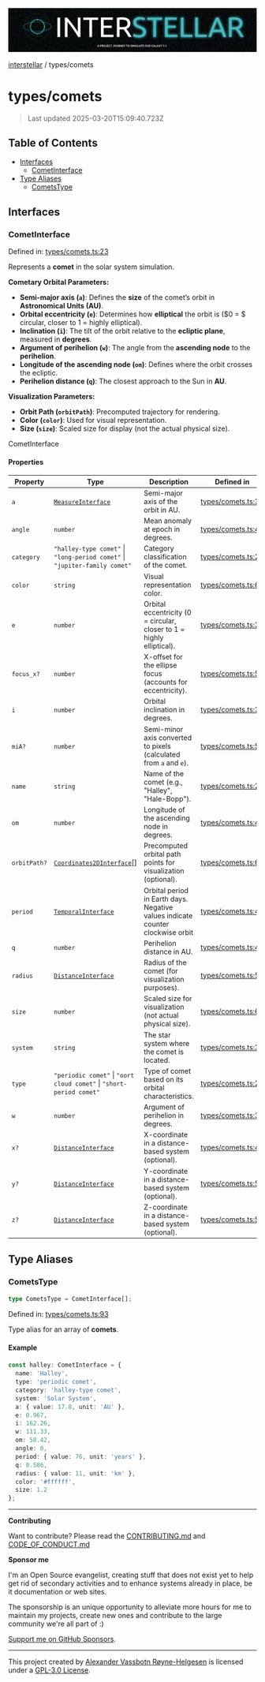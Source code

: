 <div><img alt="SPECCER logo" src="https://raw.githubusercontent.com/phun-ky/interstellar/main/public/interstellar-header.png" style="max-height:120px;"/></div>

[interstellar](../README.md) / types/comets

# types/comets

> Last updated 2025-03-20T15:09:40.723Z

## Table of Contents

- [Interfaces](#interfaces)
  - [CometInterface](#cometinterface)
- [Type Aliases](#type-aliases)
  - [CometsType](#cometstype)

## Interfaces

### CometInterface

Defined in:
[types/comets.ts:23](https://github.com/phun-ky/interstellar/blob/main/src/types/comets.ts#L23)

Represents a **comet** in the solar system simulation.

**Cometary Orbital Parameters:**

- **Semi-major axis (`a`)**: Defines the **size** of the comet’s orbit in
  **Astronomical Units (AU)**.
- **Orbital eccentricity (`e`)**: Determines how **elliptical** the orbit is
  ($0 = $ circular, closer to $1$ = highly elliptical).
- **Inclination (`i`)**: The tilt of the orbit relative to the **ecliptic
  plane**, measured in **degrees**.
- **Argument of perihelion (`w`)**: The angle from the **ascending node** to the
  **perihelion**.
- **Longitude of the ascending node (`om`)**: Defines where the orbit crosses
  the ecliptic.
- **Perihelion distance (`q`)**: The closest approach to the Sun in **AU**.

**Visualization Parameters:**

- **Orbit Path (`orbitPath`)**: Precomputed trajectory for rendering.
- **Color (`color`)**: Used for visual representation.
- **Size (`size`)**: Scaled size for display (not the actual physical size).

CometInterface

#### Properties

| Property                            | Type                                                                       | Description                                                                    | Defined in                                                                                      |
| ----------------------------------- | -------------------------------------------------------------------------- | ------------------------------------------------------------------------------ | ----------------------------------------------------------------------------------------------- |
| <a id="a"></a> `a`                  | [`MeasureInterface`](distance.md#measureinterface)                         | Semi-major axis of the orbit in AU.                                            | [types/comets.ts:33](https://github.com/phun-ky/interstellar/blob/main/src/types/comets.ts#L33) |
| <a id="angle"></a> `angle`          | `number`                                                                   | Mean anomaly at epoch in degrees.                                              | [types/comets.ts:43](https://github.com/phun-ky/interstellar/blob/main/src/types/comets.ts#L43) |
| <a id="category"></a> `category`    | `"halley-type comet"` \| `"long-period comet"` \| `"jupiter-family comet"` | Category classification of the comet.                                          | [types/comets.ts:29](https://github.com/phun-ky/interstellar/blob/main/src/types/comets.ts#L29) |
| <a id="color"></a> `color`          | `string`                                                                   | Visual representation color.                                                   | [types/comets.ts:63](https://github.com/phun-ky/interstellar/blob/main/src/types/comets.ts#L63) |
| <a id="e"></a> `e`                  | `number`                                                                   | Orbital eccentricity (0 = circular, closer to 1 = highly elliptical).          | [types/comets.ts:35](https://github.com/phun-ky/interstellar/blob/main/src/types/comets.ts#L35) |
| <a id="focus_x"></a> `focus_x?`     | `number`                                                                   | X-offset for the ellipse focus (accounts for eccentricity).                    | [types/comets.ts:57](https://github.com/phun-ky/interstellar/blob/main/src/types/comets.ts#L57) |
| <a id="i"></a> `i`                  | `number`                                                                   | Orbital inclination in degrees.                                                | [types/comets.ts:37](https://github.com/phun-ky/interstellar/blob/main/src/types/comets.ts#L37) |
| <a id="mia"></a> `miA?`             | `number`                                                                   | Semi-minor axis converted to pixels (calculated from `a` and `e`).             | [types/comets.ts:55](https://github.com/phun-ky/interstellar/blob/main/src/types/comets.ts#L55) |
| <a id="name"></a> `name`            | `string`                                                                   | Name of the comet (e.g., "Halley", "Hale-Bopp").                               | [types/comets.ts:25](https://github.com/phun-ky/interstellar/blob/main/src/types/comets.ts#L25) |
| <a id="om"></a> `om`                | `number`                                                                   | Longitude of the ascending node in degrees.                                    | [types/comets.ts:41](https://github.com/phun-ky/interstellar/blob/main/src/types/comets.ts#L41) |
| <a id="orbitpath"></a> `orbitPath?` | [`Coordinates2DInterface`](planets.md#coordinates2dinterface)\[]           | Precomputed orbital path points for visualization (optional).                  | [types/comets.ts:61](https://github.com/phun-ky/interstellar/blob/main/src/types/comets.ts#L61) |
| <a id="period"></a> `period`        | [`TemporalInterface`](temporal.md#temporalinterface)                       | Orbital period in Earth days. Negative values indicate counter clockwise orbit | [types/comets.ts:45](https://github.com/phun-ky/interstellar/blob/main/src/types/comets.ts#L45) |
| <a id="q"></a> `q`                  | `number`                                                                   | Perihelion distance in AU.                                                     | [types/comets.ts:47](https://github.com/phun-ky/interstellar/blob/main/src/types/comets.ts#L47) |
| <a id="radius"></a> `radius`        | [`DistanceInterface`](distance.md#distanceinterface)                       | Radius of the comet (for visualization purposes).                              | [types/comets.ts:59](https://github.com/phun-ky/interstellar/blob/main/src/types/comets.ts#L59) |
| <a id="size"></a> `size`            | `number`                                                                   | Scaled size for visualization (not actual physical size).                      | [types/comets.ts:65](https://github.com/phun-ky/interstellar/blob/main/src/types/comets.ts#L65) |
| <a id="system"></a> `system`        | `string`                                                                   | The star system where the comet is located.                                    | [types/comets.ts:31](https://github.com/phun-ky/interstellar/blob/main/src/types/comets.ts#L31) |
| <a id="type"></a> `type`            | `"periodic comet"` \| `"oort cloud comet"` \| `"short-period comet"`       | Type of comet based on its orbital characteristics.                            | [types/comets.ts:27](https://github.com/phun-ky/interstellar/blob/main/src/types/comets.ts#L27) |
| <a id="w"></a> `w`                  | `number`                                                                   | Argument of perihelion in degrees.                                             | [types/comets.ts:39](https://github.com/phun-ky/interstellar/blob/main/src/types/comets.ts#L39) |
| <a id="x"></a> `x?`                 | [`DistanceInterface`](distance.md#distanceinterface)                       | X-coordinate in a distance-based system (optional).                            | [types/comets.ts:49](https://github.com/phun-ky/interstellar/blob/main/src/types/comets.ts#L49) |
| <a id="y"></a> `y?`                 | [`DistanceInterface`](distance.md#distanceinterface)                       | Y-coordinate in a distance-based system (optional).                            | [types/comets.ts:51](https://github.com/phun-ky/interstellar/blob/main/src/types/comets.ts#L51) |
| <a id="z"></a> `z?`                 | [`DistanceInterface`](distance.md#distanceinterface)                       | Z-coordinate in a distance-based system (optional).                            | [types/comets.ts:53](https://github.com/phun-ky/interstellar/blob/main/src/types/comets.ts#L53) |

## Type Aliases

### CometsType

```ts
type CometsType = CometInterface[];
```

Defined in:
[types/comets.ts:93](https://github.com/phun-ky/interstellar/blob/main/src/types/comets.ts#L93)

Type alias for an array of **comets**.

#### Example

```ts
const halley: CometInterface = {
  name: 'Halley',
  type: 'periodic comet',
  category: 'halley-type comet',
  system: 'Solar System',
  a: { value: 17.8, unit: 'AU' },
  e: 0.967,
  i: 162.26,
  w: 111.33,
  om: 58.42,
  angle: 0,
  period: { value: 76, unit: 'years' },
  q: 0.586,
  radius: { value: 11, unit: 'km' },
  color: '#ffffff',
  size: 1.2
};
```

---

**Contributing**

Want to contribute? Please read the
[CONTRIBUTING.md](https://github.com/phun-ky/interstellar/blob/main/CONTRIBUTING.md)
and
[CODE_OF_CONDUCT.md](https://github.com/phun-ky/interstellar/blob/main/CODE_OF_CONDUCT.md)

**Sponsor me**

I'm an Open Source evangelist, creating stuff that does not exist yet to help
get rid of secondary activities and to enhance systems already in place, be it
documentation or web sites.

The sponsorship is an unique opportunity to alleviate more hours for me to
maintain my projects, create new ones and contribute to the large community
we're all part of :)

[Support me on GitHub Sponsors](https://github.com/sponsors/phun-ky).

---

This project created by [Alexander Vassbotn Røyne-Helgesen](http://phun-ky.net)
is licensed under a
[GPL-3.0 License](https://choosealicense.com/licenses/gpl-3.0/).
